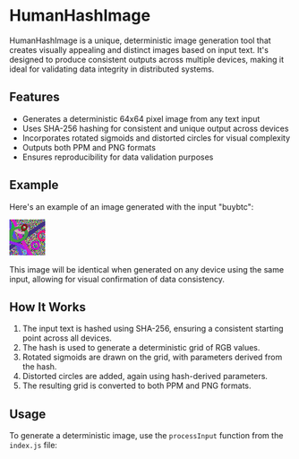 # HumanHashImage

HumanHashImage is a unique, deterministic image generation tool that creates visually appealing and distinct images based on input text. It's designed to produce consistent outputs across multiple devices, making it ideal for validating data integrity in distributed systems.

## Features

- Generates a deterministic 64x64 pixel image from any text input
- Uses SHA-256 hashing for consistent and unique output across devices
- Incorporates rotated sigmoids and distorted circles for visual complexity
- Outputs both PPM and PNG formats
- Ensures reproducibility for data validation purposes

## Example

Here's an example of an image generated with the input "buybtc":

![HumanHashImage output for "buybtc"](output.png)

This image will be identical when generated on any device using the same input, allowing for visual confirmation of data consistency.

## How It Works

1. The input text is hashed using SHA-256, ensuring a consistent starting point across all devices.
2. The hash is used to generate a deterministic grid of RGB values.
3. Rotated sigmoids are drawn on the grid, with parameters derived from the hash.
4. Distorted circles are added, again using hash-derived parameters.
5. The resulting grid is converted to both PPM and PNG formats.

## Usage

To generate a deterministic image, use the `processInput` function from the `index.js` file:

